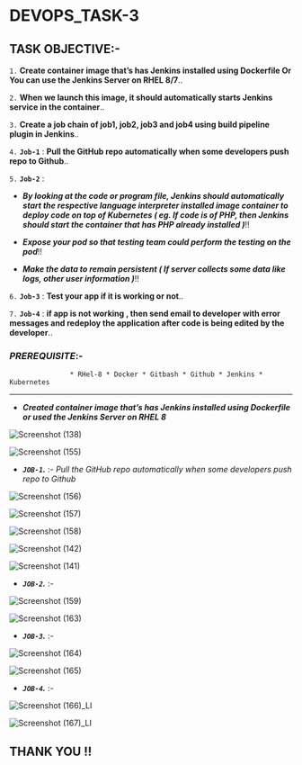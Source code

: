 # DEVOPS_TASK-3

## TASK OBJECTIVE:-

`1.` **Create container image that’s has Jenkins installed using Dockerfile Or You can use the Jenkins Server on RHEL 8/7**..

`2.` **When we launch this image, it should automatically starts Jenkins service in the container**..

`3.` **Create a job chain of job1, job2, job3 and job4 using build pipeline plugin in Jenkins**..

`4.` **`Job-1`** : **Pull the GitHub repo automatically when some developers push repo to Github**..

`5.` **`Job-2`** : 

  *  _**By looking at the code or program file, Jenkins should automatically start the respective language interpreter installed image container to deploy code on top                      of Kubernetes ( eg. If code is of PHP, then Jenkins should start the container that has PHP already installed )**_!!

  *  _**Expose your pod so that testing team could perform the testing on the pod**_!!
  
  *  _**Make the data to remain persistent ( If server collects some data like logs, other user information )**_!!
  
 `6.` **`Job-3`** : **Test your app if it is working or not**.. 
 
 `7.` **`Job-4`** : **if app is not working , then send email to developer with error messages and redeploy the application after code is being edited by the developer**..


### _PREREQUISITE_:-
                   * RHel-8 * Docker * Gitbash * Github * Jenkins * Kubernetes
                   
---                   

*  _**Created container image that’s has Jenkins installed using Dockerfile or used the Jenkins Server on RHEL 8**_


![Screenshot (138)](https://user-images.githubusercontent.com/64469896/93022896-30acf000-f609-11ea-9a33-14ebf02b70bc.png)

![Screenshot (155)](https://user-images.githubusercontent.com/64469896/93023094-3ce57d00-f60a-11ea-890a-36117b99625a.png)


*  _**`JOB-1`.**_ :- _Pull the GitHub repo automatically when some developers push repo to Github_

![Screenshot (156)](https://user-images.githubusercontent.com/64469896/93023897-f561ef80-f60f-11ea-93a7-97171ea20125.png)

![Screenshot (157)](https://user-images.githubusercontent.com/64469896/93023901-001c8480-f610-11ea-86a8-bcfa44533f8f.png)

![Screenshot (158)](https://user-images.githubusercontent.com/64469896/93023914-0a3e8300-f610-11ea-9c8d-568703c90ab4.png)

![Screenshot (142)](https://user-images.githubusercontent.com/64469896/93024042-e3cd1780-f610-11ea-8b9d-c495521d8e27.png)

![Screenshot (141)](https://user-images.githubusercontent.com/64469896/93024140-c0569c80-f611-11ea-99be-8da0a7e39825.png)


*  _**`JOB-2`.**_ :-

![Screenshot (159)](https://user-images.githubusercontent.com/64469896/93083488-4fb28d00-f6b0-11ea-8c11-a524fc2035bc.png)

![Screenshot (163)](https://user-images.githubusercontent.com/64469896/93133551-09335180-f6f5-11ea-8c33-1d5fa935e837.png)


*  _**`JOB-3`.**_ :-

![Screenshot (164)](https://user-images.githubusercontent.com/64469896/93133561-12242300-f6f5-11ea-80ae-6f0cde81cd80.png)

![Screenshot (165)](https://user-images.githubusercontent.com/64469896/93133586-1d774e80-f6f5-11ea-9900-37691ee5c605.png)


*  _**`JOB-4`.**_ :-

![Screenshot (166)_LI](https://user-images.githubusercontent.com/64469896/93133626-2831e380-f6f5-11ea-91ba-46e226ab237c.jpg)

![Screenshot (167)_LI](https://user-images.githubusercontent.com/64469896/93133639-2ec05b00-f6f5-11ea-9014-c858953c589b.jpg)


## THANK YOU !!
